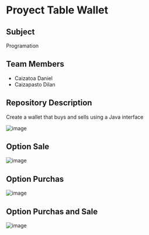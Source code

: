 # Proyect Table Wallet

## Subject
Programation

## Team Members
- Caizatoa Daniel
- Caizapasto Dilan

## Repository Description
Create a wallet that buys and sells using a Java interface

![image](https://github.com/DanyCt/Projects_Table/assets/120155895/810bd631-cbc2-42dd-b672-961563b5a92a)


## Option Sale

![image](https://github.com/DanyCt/Projects_Table/assets/120155895/8568c0ad-246b-49c3-a55d-f49ab6458c0a)


## Option Purchas

![image](https://github.com/DanyCt/Projects_Table/assets/120155895/33b2738c-7ff5-476c-9de7-3a17baceacec)


## Option Purchas and Sale 

![image](https://github.com/DanyCt/Projects_Table/assets/120155895/a14b17ef-8820-4c38-aa89-6a3bf4f0deed)


